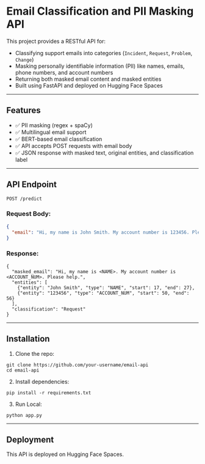 # Email Classification and PII Masking API

This project provides a RESTful API for:
- Classifying support emails into categories (`Incident`, `Request`, `Problem`, `Change`)
- Masking personally identifiable information (PII) like names, emails, phone numbers, and account numbers
- Returning both masked email content and masked entities
- Built using FastAPI and deployed on Hugging Face Spaces

---

## Features

- ✅ PII masking (regex + spaCy)
- ✅ Multilingual email support
- ✅ BERT-based email classification
- ✅ API accepts POST requests with email body
- ✅ JSON response with masked text, original entities, and classification label

---

## API Endpoint

`POST /predict`

### Request Body:
```json
{
  "email": "Hi, my name is John Smith. My account number is 123456. Please help."
}
```
### Response:
```
{
  "masked_email": "Hi, my name is <NAME>. My account number is <ACCOUNT_NUM>. Please help.",
  "entities": [
    {"entity": "John Smith", "type": "NAME", "start": 17, "end": 27},
    {"entity": "123456", "type": "ACCOUNT_NUM", "start": 50, "end": 56}
  ],
  "classification": "Request"
}
```

---

## Installation

1. Clone the repo:
```
git clone https://github.com/your-username/email-api
cd email-api
```

2. Install dependencies:
```
pip install -r requirements.txt
```

3. Run Local:
```
python app.py
```

---

## Deployment

This API is deployed on Hugging Face Spaces.
